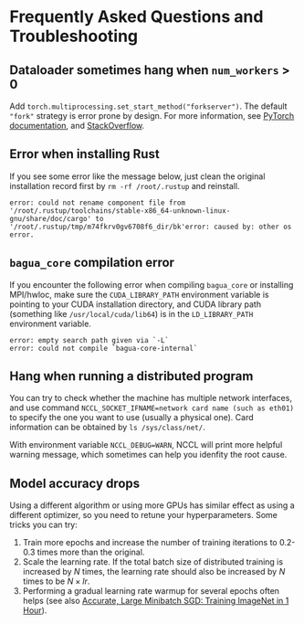 # Frequently Asked Questions and Troubleshooting

<!-- ## `NCCL_ERROR_INVALID_ARGUMENT` -->

<!-- Usually this is caused by the library version conflict, try updating to `torch>=1.7.0`. -->

## Dataloader sometimes hang when `num_workers` > 0

Add `torch.multiprocessing.set_start_method("forkserver")`. The default `"fork"` strategy is error prone by design. For more information, see [PyTorch documentation](https://pytorch.org/docs/stable/notes/multiprocessing.html#avoiding-and-fighting-deadlocks), and [StackOverflow](https://stackoverflow.com/questions/64095876/multiprocessing-fork-vs-spawn).

## Error when installing Rust

If you see some error like the message below, just clean the original installation record first by `rm -rf /root/.rustup` and reinstall.

```shell
error: could not rename component file from '/root/.rustup/toolchains/stable-x86_64-unknown-linux-gnu/share/doc/cargo' to '/root/.rustup/tmp/m74fkrv0gv6708f6_dir/bk'error: caused by: other os error.
```

## `bagua_core` compilation error

If you encounter the following error when compiling `bagua_core` or installing MPI/hwloc, make sure the `CUDA_LIBRARY_PATH` environment variable is pointing to your CUDA installation directory, and CUDA library path (something like `/usr/local/cuda/lib64`) is in the `LD_LIBRARY_PATH` environment variable.

```shell
error: empty search path given via `-L`
error: could not compile `bagua-core-internal`
```
<!-- ## Out of memory when using the quantize algorithm -->

<!-- The quantize algorithm compresses the communication content and requires a certain amount of additional memory. Reduce the batch size appropriately. -->

## Hang when running a distributed program

You can try to check whether the machine has multiple network interfaces, and
use command `NCCL_SOCKET_IFNAME=network card name (such as eth01)` to specify
the one you want to use (usually a physical one). Card information can be
obtained by `ls /sys/class/net/`.

With environment variable `NCCL_DEBUG=WARN`, NCCL will print more helpful warning message,
which sometimes can help you idenfity the root cause.

## Model accuracy drops

Using a different algorithm or using more GPUs has similar effect as using a
different optimizer, so you need to retune your hyperparameters. Some tricks you
can try:
1. Train more epochs and increase the number of training iterations to
   0.2-0.3 times more than the original.
2. Scale the learning rate. If the total batch size of distributed training is
   increased by $N$ times, the learning rate should also be increased by $N$
   times to be $N \times lr$.
3. Performing a gradual learning rate warmup for several epochs often helps (see
   also [Accurate, Large Minibatch SGD: Training ImageNet in 1
   Hour](https://arxiv.org/pdf/1706.02677.pdf)).

<!-- ## The loss drops slowly when using the decentralized algorithm -->

<!-- Decentralized algorithms often need a larger learning rate compared to other algorithms. -->

